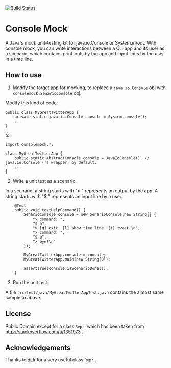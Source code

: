 [![Build Status](https://travis-ci.org/tos-kamiya/consolemock.svg)](https://travis-ci.org/tos-kamiya/consolemock)

# Console Mock
A Java's mock unit-testing kit for java.io.Console or System.in/out.
With console mock, you can write interactions between a CLI app and its user as a scenario,
which contains print-outs by the app and input lines by the user in a time line.

## How to use

1) Modify the target app for mocking, to replace a `java.io.Console` obj with `consolemock.SenarioConsole` obj.

Modify this kind of code:

```
public class MyGreatTwitterApp {
    private static java.io.Console console = System.console();
    ...
}
```

to:

```
import consolemock.*;

class MyGreatTwitterApp {
    public static AbstractConsole console = JavaIoConsole(); // java.io.Console ('s wrapper) by default.
    ...
}
```

2) Write a unit test as a scenario.

In a scenario, a string starts with "> " represents an output by the app.
A string starts with "$ " represents an input line by a user.

```
    @Test
    public void testHelpCommand() {
        SenarioConsole console = new SenarioConsole(new String[] {
            "> command: ",
            "$ h",
            "> [q] exit. [l] show time line. [t] tweet.\n",
            "> command: ",
            "$ q",
            "> bye!\n"
        });
        
        MyGreatTwitterApp.console = console;
        MyGreatTwitterApp.main(new String[0]);

        assertTrue(console.isScenarioDone());
    }
```

3) Run the unit test.

A file `src/test/java/MyGreatTwitterAppTest.java` contains the almost same sample to above.

## License

Public Domain except for a class `Repr`, which has been taken from http://stackoverflow.com/a/1351973 .

## Acknowledgements

Thanks to [dirk](http://stackoverflow.com/users/141081/dirk) for a very useful class `Repr` .
